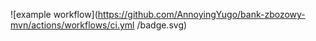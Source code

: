 ![example workflow](https://github.com/AnnoyingYugo/bank-zbozowy-mvn/actions/workflows/ci.yml
/badge.svg)
